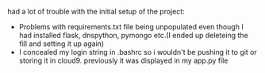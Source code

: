 had a lot of trouble with the initial setup of the project:
- Problems with requirements.txt file being unpopulated even though I had installed flask, dnspython, pymongo etc.(I ended up deleteing the fill and setting it up again)
- I concealed my login string in .bashrc so i wouldn't be pushing it to git or storing it in cloud9. previously it was displayed in my app.py file